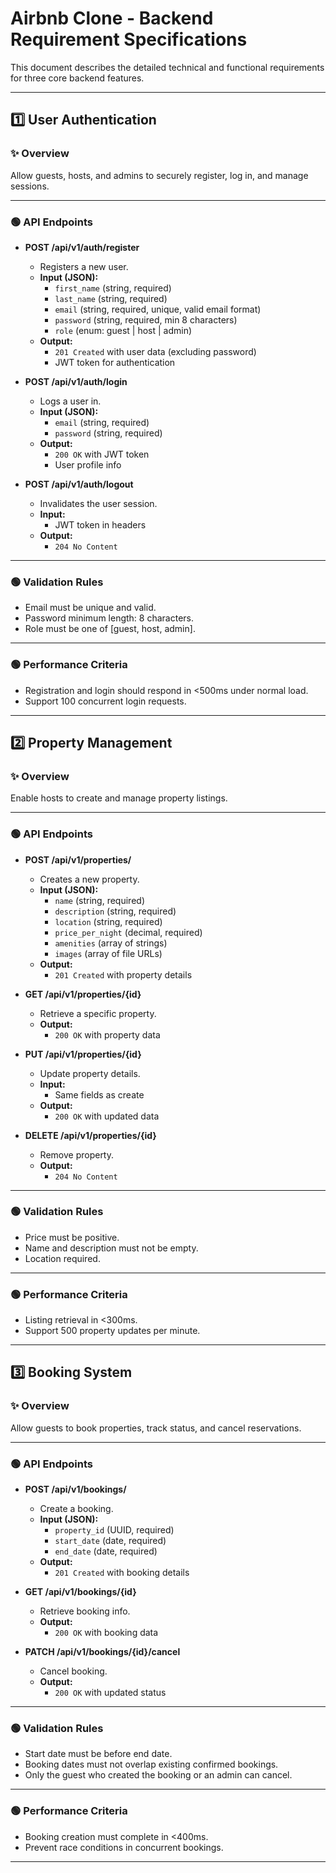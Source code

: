 # Airbnb Clone - Backend Requirement Specifications

This document describes the detailed technical and functional requirements for three core backend features.

---

## 1️⃣ User Authentication

### ✨ Overview
Allow guests, hosts, and admins to securely register, log in, and manage sessions.

---

### 🟢 API Endpoints

- **POST /api/v1/auth/register**
  - Registers a new user.
  - **Input (JSON):**
    - `first_name` (string, required)
    - `last_name` (string, required)
    - `email` (string, required, unique, valid email format)
    - `password` (string, required, min 8 characters)
    - `role` (enum: guest | host | admin)
  - **Output:**
    - `201 Created` with user data (excluding password)
    - JWT token for authentication

- **POST /api/v1/auth/login**
  - Logs a user in.
  - **Input (JSON):**
    - `email` (string, required)
    - `password` (string, required)
  - **Output:**
    - `200 OK` with JWT token
    - User profile info

- **POST /api/v1/auth/logout**
  - Invalidates the user session.
  - **Input:**
    - JWT token in headers
  - **Output:**
    - `204 No Content`

---

### 🟢 Validation Rules
- Email must be unique and valid.
- Password minimum length: 8 characters.
- Role must be one of [guest, host, admin].

---

### 🟢 Performance Criteria
- Registration and login should respond in <500ms under normal load.
- Support 100 concurrent login requests.

---

## 2️⃣ Property Management

### ✨ Overview
Enable hosts to create and manage property listings.

---

### 🟢 API Endpoints

- **POST /api/v1/properties/**
  - Creates a new property.
  - **Input (JSON):**
    - `name` (string, required)
    - `description` (string, required)
    - `location` (string, required)
    - `price_per_night` (decimal, required)
    - `amenities` (array of strings)
    - `images` (array of file URLs)
  - **Output:**
    - `201 Created` with property details

- **GET /api/v1/properties/{id}**
  - Retrieve a specific property.
  - **Output:**
    - `200 OK` with property data

- **PUT /api/v1/properties/{id}**
  - Update property details.
  - **Input:**
    - Same fields as create
  - **Output:**
    - `200 OK` with updated data

- **DELETE /api/v1/properties/{id}**
  - Remove property.
  - **Output:**
    - `204 No Content`

---

### 🟢 Validation Rules
- Price must be positive.
- Name and description must not be empty.
- Location required.

---

### 🟢 Performance Criteria
- Listing retrieval in <300ms.
- Support 500 property updates per minute.

---

## 3️⃣ Booking System

### ✨ Overview
Allow guests to book properties, track status, and cancel reservations.

---

### 🟢 API Endpoints

- **POST /api/v1/bookings/**
  - Create a booking.
  - **Input (JSON):**
    - `property_id` (UUID, required)
    - `start_date` (date, required)
    - `end_date` (date, required)
  - **Output:**
    - `201 Created` with booking details

- **GET /api/v1/bookings/{id}**
  - Retrieve booking info.
  - **Output:**
    - `200 OK` with booking data

- **PATCH /api/v1/bookings/{id}/cancel**
  - Cancel booking.
  - **Output:**
    - `200 OK` with updated status

---

### 🟢 Validation Rules
- Start date must be before end date.
- Booking dates must not overlap existing confirmed bookings.
- Only the guest who created the booking or an admin can cancel.

---

### 🟢 Performance Criteria
- Booking creation must complete in <400ms.
- Prevent race conditions in concurrent bookings.

---

